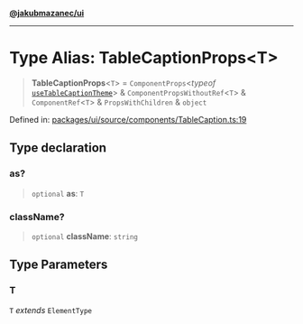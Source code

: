[**@jakubmazanec/ui**](../README.md)

---

# Type Alias: TableCaptionProps\<T\>

> **TableCaptionProps**\<`T`\> = `ComponentProps`\<_typeof_
> [`useTableCaptionTheme`](../variables/useTableCaptionTheme.md)\> &
> `ComponentPropsWithoutRef`\<`T`\> & `ComponentRef`\<`T`\> & `PropsWithChildren` & `object`

Defined in:
[packages/ui/source/components/TableCaption.ts:19](https://github.com/jakubmazanec/tools/blob/c36a857a499e2c0c4f38fc4405cb987b357adf10/packages/ui/source/components/TableCaption.ts#L19)

## Type declaration

### as?

> `optional` **as**: `T`

### className?

> `optional` **className**: `string`

## Type Parameters

### T

`T` _extends_ `ElementType`
